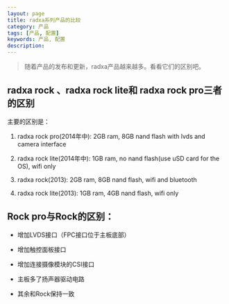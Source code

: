 ```yaml
---
layout: page
title: radxa系列产品的比较
category: 产品
tags: [产品, 配置]
keywords: 产品, 配置
description: 
---
```

>随着产品的发布和更新，radxa产品越来越多。看看它们的区别吧。


## radxa rock 、radxa rock lite和 radxa rock pro三者的区别

主要的区别是：

1. radxa rock pro(2014年中): 2GB ram, 8GB nand flash with lvds and camera interface

2. radxa rock lite(2014年中): 1GB ram, no nand flash(use uSD card for the OS), wifi only

3. radxa rock(2013): 2GB ram, 8GB nand flash, wifi and bluetooth

4. radxa rock lite(2013): 1GB ram, 4GB nand flash, wifi only




## Rock pro与Rock的区别：

- 增加LVDS接口（FPC接口位于主板底部）

- 增加触控面板接口

-  增加连接摄像模块的CSI接口

- 主板多了扬声器驱动电路

- 其余和Rock保持一致
